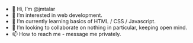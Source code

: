 - 👋 Hi, I’m @jmtalar
- 👀 I’m interested in web development.
- 🌱 I’m currently learning basics of HTML / CSS / Javascript.
- 💞️ I’m looking to collaborate on nothing in particular, keeping open mind.
- 📫 How to reach me - message me privately.

<!---
jmtalar/jmtalar is a ✨ special ✨ repository because its `README.md` (this file) appears on your GitHub profile.
You can click the Preview link to take a look at your changes.
--->

